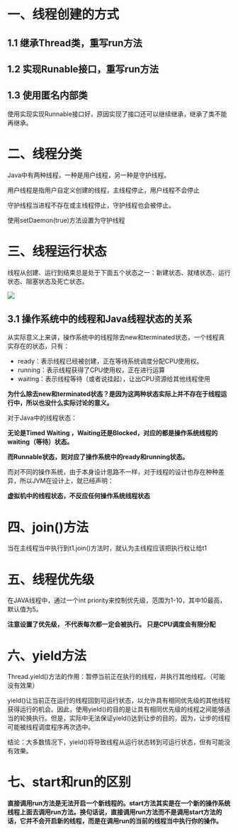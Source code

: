 # 一、线程创建的方式

## 1.1 继承Thread类，重写run方法

## 1.2 实现Runable接口，重写run方法

## 1.3 使用匿名内部类

 使用实现实现Runnable接口好，原因实现了接口还可以继续继承，继承了类不能再继承。

# 二、线程分类

Java中有两种线程，一种是用户线程，另一种是守护线程。

用户线程是指用户自定义创建的线程，主线程停止，用户线程不会停止

守护线程当进程不存在或主线程停止，守护线程也会被停止。

使用setDaemon(true)方法设置为守护线程

# 三、线程运行状态

线程从创建、运行到结束总是处于下面五个状态之一：新建状态、就绪状态、运行状态、阻塞状态及死亡状态。

![](http://mycsdnblog.work/201919052036-q.png)

## 3.1 操作系统中的线程和Java线程状态的关系

从实际意义上来讲，操作系统中的线程除去new和terminated状态，一个线程真实存在的状态，只有：

- ready：表示线程已经被创建，正在等待系统调度分配CPU使用权。
- running：表示线程获得了CPU使用权，正在进行运算
- waiting：表示线程等待（或者说挂起），让出CPU资源给其他线程使用

**为什么除去new和terminated状态？是因为这两种状态实际上并不存在于线程运行中，所以也没什么实际讨论的意义。**

对于Java中的线程状态：

**无论是Timed Waiting ，Waiting还是Blocked，对应的都是操作系统线程的waiting（等待）状态。**

**而Runnable状态，则对应了操作系统中的ready和running状态。**

而对不同的操作系统，由于本身设计思路不一样，对于线程的设计也存在种种差异，所以JVM在设计上，就已经声明：

**虚拟机中的线程状态，不反应任何操作系统线程状态**

# 四、join()方法

当在主线程当中执行到t1.join()方法时，就认为主线程应该把执行权让给t1

# 五、线程优先级

在JAVA线程中，通过一个int priority来控制优先级，范围为1-10，其中10最高，默认值为5。

**注意设置了优先级， 不代表每次都一定会被执行。 只是CPU调度会有限分配**

# 六、yield方法

Thread.yield()方法的作用：暂停当前正在执行的线程，并执行其他线程。（可能没有效果）

yield()让当前正在运行的线程回到可运行状态，以允许具有相同优先级的其他线程获得运行的机会。因此，使用yield()的目的是让具有相同优先级的线程之间能够适当的轮换执行。但是，实际中无法保证yield()达到让步的目的，因为，让步的线程可能被线程调度程序再次选中。

结论：大多数情况下，yield()将导致线程从运行状态转到可运行状态，但有可能没有效果。

# 七、start和run的区别

**直接调用run方法是无法开启一个新线程的。start方法其实是在一个新的操作系统线程上面去调用run方法。换句话说，直接调用run方法而不是调用start方法的话，它并不会开启新的线程，而是在调用run的当前的线程当中执行你的操作。**